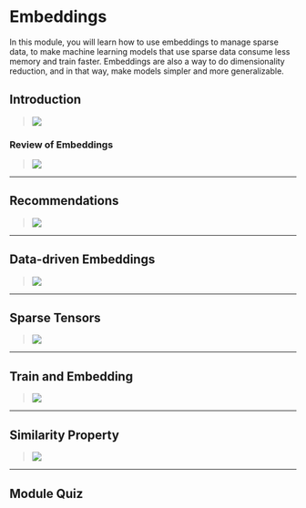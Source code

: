 # Embeddings

In this module, you will learn how to use embeddings to manage sparse data, to make machine learning models that use sparse data consume less memory and train faster. Embeddings are also a way to do dimensionality reduction, and in that way, make models simpler and more generalizable.

## Introduction

> [![](https://img.youtube.com/vi//0.jpg)](https://youtu.be/)



### Review of Embeddings

> [![](https://img.youtube.com/vi//0.jpg)](https://youtu.be/)



---
## Recommendations

> [![](https://img.youtube.com/vi//0.jpg)](https://youtu.be/)



---
## Data-driven Embeddings

> [![](https://img.youtube.com/vi//0.jpg)](https://youtu.be/)



---
## Sparse Tensors

> [![](https://img.youtube.com/vi//0.jpg)](https://youtu.be/)



---
## Train and Embedding

> [![](https://img.youtube.com/vi//0.jpg)](https://youtu.be/)



---
## Similarity Property

> [![](https://img.youtube.com/vi//0.jpg)](https://youtu.be/)



---
## Module Quiz


